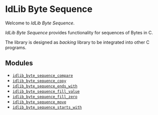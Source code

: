 # IdLib Byte Sequence
Welcome to *IdLib Byte Sequence*.

*IdLib Byte Sequence* provides functionality for sequences of Bytes in C.

The library is designed as *backing* library to be integrated into other C programs.

## Modules
- [`idlib_byte_sequence_compare`](idlib_memory_block_compare.md)
- [`idlib_byte_sequence_copy`](idlib_memory_block_copy.md)
- [`idlib_byte_sequence_ends_with`](idlib_byte_sequence_ends_with.md)
- [`idlib_byte_sequence_fill_value`](idlib_byte_sequence_fill_value.md)
- [`idlib_byte_sequence_fill_zero`](idlib_byte_sequence_fill_zero.md)
- [`idlib_byte_sequence_move`](idlib_byte_sequence_move.md)
- [`idlib_byte_sequence_starts_with`](idlib_byte_sequence_starts_with.md)
